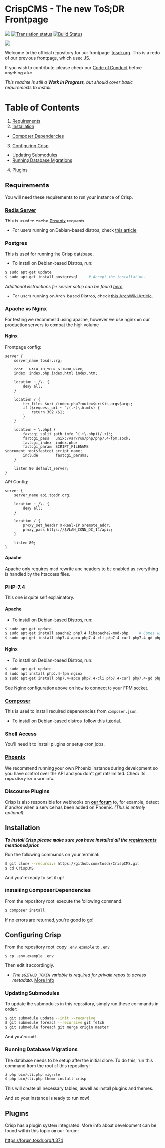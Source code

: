 # CrispCMS - The new ToS;DR Frontpage

![](https://shields.tosdr.org/tosdr.svg) [![Translation status](https://translate.tosdr.org/widgets/crispcms/-/svg-badge.svg)](https://translate.tosdr.org/engage/crispcms/) [![Build Status](https://ci.tosdr.org/api/badges/tosdr/CrispCMS/status.svg)](https://ci.tosdr.org/tosdr/CrispCMS)

  ![](https://tosdr-branding.s3.eu-west-2.jbcdn.net/tosdr-logo-128.svg)

Welcome to the official repository for our frontpage, [tosdr.org](https://tosdr.org/).
This is a redo of our previous frontpage, which used JS.

If you wish to contribute, please check our [Code of Conduct](https://github.com/tosdr/CrispCMS/blob/master/CODE_OF_CONDUCT.md) before anything else.

_This readme is still a **Work in Progress**, but should cover basic requirements to install._

# Table of Contents

1. [Requirements](#requirements)
2. [Installation](#installation)
  * [Composer Dependencies](#installing-composer-dependencies)
3. [Configuring Crisp](#configuring-crisp)
  * [Updating Submodules](#updating-submodules)
  * [Running Database Migrations](#running-database-migrations)
4. [Plugins](#plugins)

## Requirements

You will need these requirements to run your instance of Crisp.

### [Redis Server](https://redis.io/)

This is used to cache [Phoenix](https://edit.tosdr.org/) requests.

- For users running on Debian-based distros, check [this article](https://bitlaunch.io/blog/installing-redis-server-on-ubuntu-20-04-lts/)

### Postgres
This is used for running the Crisp database.

- To install on Debian-based Distros, run:

```bash
$ sudo apt-get update
$ sudo apt-get install postgresql     # Accept the installation.
```

*Additional instructions for server setup can be found [here](https://www.digitalocean.com/community/tutorials/how-to-install-mysql-on-ubuntu-20-04).*

- For users running on Arch-based Distros, check [this ArchWiki Article](https://wiki.archlinux.org/index.php/MySQL).

### Apache vs Nginx

For testing we recommend using apache, however we use nginx on our production servers to combat the high volume

#### Nginx

Frontpage config:
```nginx
server {
    server_name tosdr.org;

    root   PATH_TO_YOUR_GITHUB_REPO;
    index  index.php index.html index.htm;

    location ~ /\. {
        deny all;
    }

    location / {
        try_files $uri /index.php?route=$uri$is_args$args;
        if ($request_uri ~ ^/(.*)\.html$) {
            return 302 /$1;
        }
    }

    location ~ \.php$ {
        fastcgi_split_path_info ^(.+\.php)(/.+)$;
        fastcgi_pass   unix:/var/run/php/php7.4-fpm.sock;
        fastcgi_index  index.php;
        fastcgi_param  SCRIPT_FILENAME $document_root$fastcgi_script_name;
        include        fastcgi_params;
    }

    listen 80 default_server;
}
```

API Config:
```nginx
server {
    server_name api.tosdr.org;

    location ~ /\. {
        deny all;
    }

    location / {
        proxy_set_header X-Real-IP $remote_addr;
        proxy_pass https://$VLAN_CONN_DC_14/api/;
    }

    listen 80;
}
```

#### Apache

Apache only requires mod rewrite and headers to be enabled as everything is handled by the htaccess files.

### PHP-7.4
This one is quite self explainatory.

#### Apache

- To install on Debian-based Distros, run:

```bash
$ sudo apt-get update
$ sudo apt-get install apache2 php7.4 libapache2-mod-php     # Comes with Apache libraries for PHP.
$ sudo apt-get install php7.4-apcu php7.4-cli php7.4-curl php7.4-gd php7.4-gmp php7.4-intl php7.4-json php7.4-mbstring php7.4-pgsql php7.4-redis php7.4-xml php7.4-zip # The dependencies
```

#### Nginx

- To install on Debian-based Distros, run:

```bash
$ sudo apt-get update
$ sudo apt install php7.4-fpm nginx
$ sudo apt-get install php7.4-apcu php7.4-cli php7.4-curl php7.4-gd php7.4-gmp php7.4-intl php7.4-json php7.4-mbstring php7.4-pgsql php7.4-redis php7.4-xml php7.4-zip # The dependencies
```

See Nginx configuration above on how to connect to your FPM socket.

### [Composer](https://getcomposer.org/)
This is used to install required dependencies from `composer.json`.

- To install on Debian-based distros, follow [this tutorial](https://www.digitalocean.com/community/tutorials/how-to-install-composer-on-ubuntu-20-04-quickstart).

### Shell Access
You'll need it to install plugins or setup cron jobs.

### [Phoenix](https://github.com/tosdr/edit.tosdr.org)
We recommend running your own Phoenix instance during development so you have control over the API and you don't get ratelimited. Check its repository for more info.

### Discourse Plugins
Crisp is also responsible for webhooks on [**our forum**](https://forum.tosdr.org/) to, for example, detect if and/or when a service has been added on Phoenix. _(This is entirely optional)_

## Installation

***To install Crisp please make sure you have installed all the [requirements](#requirements) mentioned prior.***

Run the following commands on your terminal:

```bash
$ git clone --recursive https://github.com/tosdr/CrispCMS.git
$ cd CrispCMS
```

And you're ready to set it up!

### Installing Composer Dependencies

From the repository root, execute the following command:

```bash
$ composer install
```

If no errors are returned, you're good to go!

## Configuring Crisp

From the repository root, copy `.env.example` to `.env`:

```bash
$ cp .env.example .env
```

Then edit it accordingly.

* _The `$GITHUB_TOKEN` variable is required for private repos to access metadata._ [More Info](https://docs.github.com/en/github/authenticating-to-github/creating-a-personal-access-token)

### Updating Submodules

To update the submodules in this repository, simply run these commands in order:

```bash
$ git submodule update --init --recursive
$ git submodule foreach --recursive git fetch
$ git submodule foreach git merge origin master
```

And you're set!

### Running Database Migrations

The database needs to be setup after the initial clone. To do this, run this command from the root
of this repository:

```bash
$ php bin/cli.php migrate
$ php bin/cli.php theme install crisp
```

This will create all necessary tables, aswell as install plugins and themes.

And so your instance is ready to run now!

## Plugins

Crisp has a plugin system integrated. More info about development can be found within this topic on our forum:

https://forum.tosdr.org/t/374
